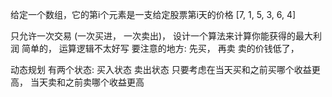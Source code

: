 给定一个数组，它的第i个元素是一支给定股票第i天的价格
[7, 1, 5, 3, 6, 4]

只允许一次交易 (一次买进， 一次卖出)， 设计一个算法来计算你能获得的最大利润
简单的， 运算逻辑不太好写
要注意的地方:
先买， 再卖 
卖的价钱低了， 

动态规划 
有两个状态:   买入状态   卖出状态
只要考虑在当天买和之前买哪个收益更高，
当天卖和之前卖哪个收益更高
